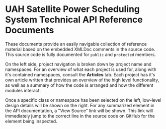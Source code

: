 # UAH Satellite Power Scheduling System Technical API Reference Documents

These documents provide an easily navigable collection of reference material based on the embedded XMLDoc comments in the source code. This source code is fully documented for `public` and `protected` members.

On the left side, project navigation is broken down by project name and namespaces. For an overview of what each project is used for, along with it's contained namespaces, consult the **Articles** tab. Each project has it's own article written that provides an overview of the high level functionality, as well as a summary of how the code is arranged and how the different modules interact.

Once a specific class or namespace has been selected on the left, low-level design details will be shown on the right. For any summarized element in the API documentation, a "View Source" link will be shown. This link will immediately jump to the correct line in the source code on GitHub for the element being inspected. 